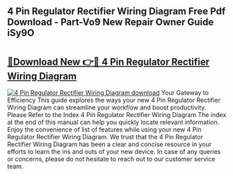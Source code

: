 ## 4 Pin Regulator Rectifier Wiring Diagram Free Pdf Download - Part-Vo9 New Repair Owner Guide iSy9O

# <h2><a href="http://dfly328.blite.top/?on=4+Pin+Regulator+Rectifier+Wiring+Diagram">🔗Download New 👉🔴 4 Pin Regulator Rectifier Wiring Diagram</a></h2>

[![4 Pin Regulator Rectifier Wiring Diagram download](https://i.imgur.com/lujVjoI.png)](http://dfly328.blite.top/?on=4+Pin+Regulator+Rectifier+Wiring+Diagram)
Your Gateway to Efficiency This guide explores the ways your new 4 Pin Regulator Rectifier Wiring Diagram can streamline your workflow and boost productivity. Please Refer to the Index 4 Pin Regulator Rectifier Wiring Diagram The index at the end of this manual can help you quickly locate relevant information. Enjoy the convenience of list of features while using your new 4 Pin Regulator Rectifier Wiring Diagram. We trust that the 4 Pin Regulator Rectifier Wiring Diagram has been a clear and concise resource in your efforts to learn the ins and outs of your new device. In case of any queries or concerns, please do not hesitate to reach out to our customer service team.
